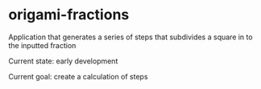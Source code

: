 # origami-fractions
Application that generates a series of steps that subdivides a square in to the inputted fraction

Current state: early development

Current goal: create a calculation of steps
